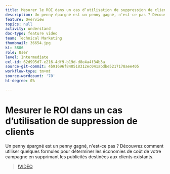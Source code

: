 ```yaml
---
title: Mesurer le ROI dans un cas d’utilisation de suppression de clients
description: Un penny épargné est un penny gagné, n'est-ce pas ? Découvrez comment utiliser quelques formules pour déterminer les économies de coût de votre campagne en supprimant les publicités destinées aux clients existants.
feature: Overview
topics: null
activity: understand
doc-type: feature video
team: Technical Marketing
thumbnail: 36654.jpg
kt: 5806
role: User
level: Intermediate
exl-id: 62d995d7-e216-4df9-b19d-d8e4a4f34b3a
source-git-commit: 4b91696f840518312ec041abdbe5217178aee405
workflow-type: tm+mt
source-wordcount: '70'
ht-degree: 0%

---
```


# Mesurer le ROI dans un cas d’utilisation de suppression de clients

Un penny épargné est un penny gagné, n&#39;est-ce pas ? Découvrez comment utiliser quelques formules pour déterminer les économies de coût de votre campagne en supprimant les publicités destinées aux clients existants.

>[!VIDEO](https://video.tv.adobe.com/v/41297/?quality=12&learn=on&captions=fre_fr)
